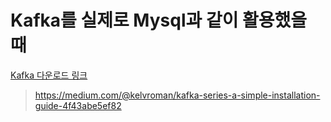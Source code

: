 # Kafka를 실제로 Mysql과 같이 활용했을 때

[Kafka 다운로드 링크](https://kafka.apache.org/downloads)

> https://medium.com/@kelvroman/kafka-series-a-simple-installation-guide-4f43abe5ef82